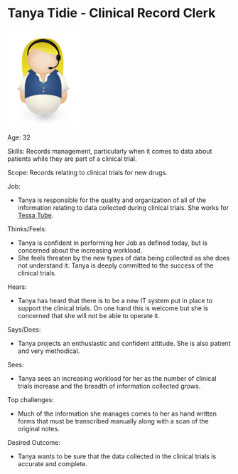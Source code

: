 <!-- SPDX-License-Identifier: CC-BY-4.0 -->
<!-- Copyright Contributors to the ODPi Data Governance project. -->

# Tanya Tidie - Clinical Record Clerk

![Icon](tanya-tidie.png)

Age: 32

Skills:
Records management, particularly when it comes to data about
patients while they are part of a clinical trial.

Scope:
Records relating to clinical trials for new drugs.

Job:
* Tanya is responsible for the quality and organization of
all of the information relating to data collected during clinical trials.
She works for [Tessa Tube](tessa-tube.md).

Thinks/Feels:
* Tanya is confident in performing her Job as defined today,
but is concerned about the increasing workload.
* She feels threaten by the new types of data being collected as
she does not understand it.
Tanya is deeply committed to the success of the clinical trials.

Hears:
* Tanya has heard that there is to be a new IT system put in place
to support the clinical trials.
On one hand this is welcome but she is concerned that she will
not be able to operate it.

Says/Does:
* Tanya projects an enthusiastic and confident attitude.
She is also patient and very methodical.

Sees:
* Tanya sees an increasing workload for her as the number of clinical
trials increase and the breadth of information collected grows.

Top challenges:
* Much of the information she manages comes to her as hand written
forms that must be transcribed manually along with a scan of the original notes.

Desired Outcome:
* Tanya wants to be sure that the data collected in the clinical
trials is accurate and complete.
